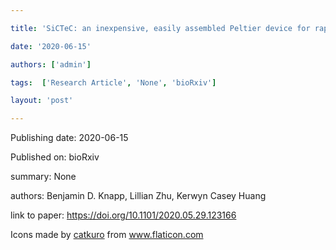 ---
title: 'SiCTeC: an inexpensive, easily assembled Peltier device for rapid temperature shifting during single-cell imaging '
date: '2020-06-15'
authors: ['admin']
tags:  ['Research Article', 'None', 'bioRxiv']
layout: 'post'
---
Publishing date: 2020-06-15

Published on: bioRxiv

summary: None

authors: Benjamin D. Knapp,  Lillian Zhu,  Kerwyn Casey Huang

link to paper: https://doi.org/10.1101/2020.05.29.123166

Icons made by <a href="https://www.flaticon.com/free-icon/bookshelves_3576884" title="catkuro">catkuro</a> from <a href="https://www.flaticon.com/" title="Flaticon"> www.flaticon.com</a>